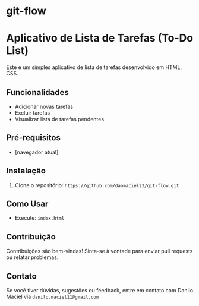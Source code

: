 # git-flow

# Aplicativo de Lista de Tarefas (To-Do List)

Este é um simples aplicativo de lista de tarefas desenvolvido em HTML, CSS.

## Funcionalidades

- Adicionar novas tarefas
- Excluir tarefas
- Visualizar lista de tarefas pendentes

## Pré-requisitos

- [navegador atual]

## Instalação

1. Clone o repositório: `https://github.com/danmaciel23/git-flow.git`


## Como Usar

- Execute: `index.html` 


## Contribuição

Contribuições são bem-vindas! Sinta-se à vontade para enviar pull requests ou relatar problemas.

## Contato

Se você tiver dúvidas, sugestões ou feedback, entre em contato com Danilo Maciel via `danilo.maciel11@gmail.com` 
